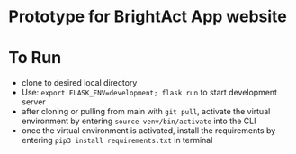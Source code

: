 # Prototype for BrightAct App website


# To Run
- clone to desired local directory
- Use:
 `export FLASK_ENV=development; flask run` to start development server
 - after cloning or pulling from main with `git pull`, activate the virtual environment by entering `source venv/bin/activate` into the CLI
 - once the virtual environment is activated, install the requirements by entering `pip3 install requirements.txt` in terminal
 
